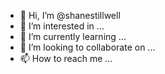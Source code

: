 - 👋 Hi, I’m @shanestillwell
- 👀 I’m interested in ...
- 🌱 I’m currently learning ...
- 💞️ I’m looking to collaborate on ...
- 📫 How to reach me ...

<!---
shanestillwell/shanestillwell is a ✨ special ✨ repository because its `README.md` (this file) appears on your GitHub profile.
You can click the Preview link to take a look at your changes.
--->
